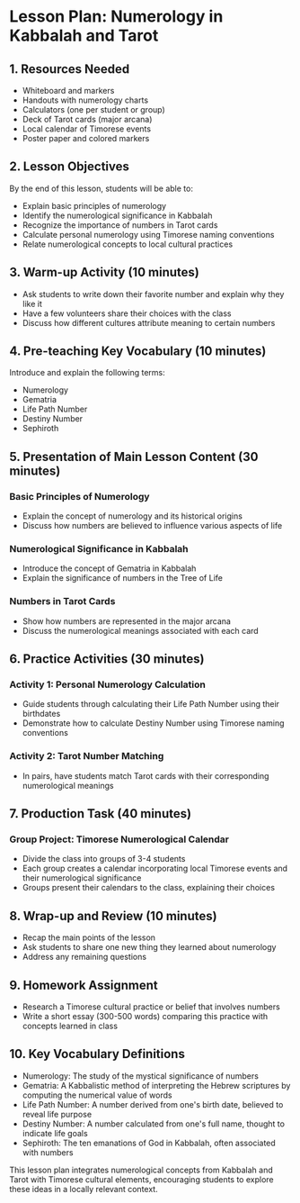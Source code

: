 # Lesson Plan: Numerology in Kabbalah and Tarot

## 1. Resources Needed

- Whiteboard and markers
- Handouts with numerology charts
- Calculators (one per student or group)
- Deck of Tarot cards (major arcana)
- Local calendar of Timorese events
- Poster paper and colored markers

## 2. Lesson Objectives

By the end of this lesson, students will be able to:
- Explain basic principles of numerology
- Identify the numerological significance in Kabbalah
- Recognize the importance of numbers in Tarot cards
- Calculate personal numerology using Timorese naming conventions
- Relate numerological concepts to local cultural practices

## 3. Warm-up Activity (10 minutes)

- Ask students to write down their favorite number and explain why they like it
- Have a few volunteers share their choices with the class
- Discuss how different cultures attribute meaning to certain numbers

## 4. Pre-teaching Key Vocabulary (10 minutes)

Introduce and explain the following terms:
- Numerology
- Gematria
- Life Path Number
- Destiny Number
- Sephiroth

## 5. Presentation of Main Lesson Content (30 minutes)

### Basic Principles of Numerology
- Explain the concept of numerology and its historical origins
- Discuss how numbers are believed to influence various aspects of life

### Numerological Significance in Kabbalah
- Introduce the concept of Gematria in Kabbalah
- Explain the significance of numbers in the Tree of Life

### Numbers in Tarot Cards
- Show how numbers are represented in the major arcana
- Discuss the numerological meanings associated with each card

## 6. Practice Activities (30 minutes)

### Activity 1: Personal Numerology Calculation
- Guide students through calculating their Life Path Number using their birthdates
- Demonstrate how to calculate Destiny Number using Timorese naming conventions

### Activity 2: Tarot Number Matching
- In pairs, have students match Tarot cards with their corresponding numerological meanings

## 7. Production Task (40 minutes)

### Group Project: Timorese Numerological Calendar
- Divide the class into groups of 3-4 students
- Each group creates a calendar incorporating local Timorese events and their numerological significance
- Groups present their calendars to the class, explaining their choices

## 8. Wrap-up and Review (10 minutes)

- Recap the main points of the lesson
- Ask students to share one new thing they learned about numerology
- Address any remaining questions

## 9. Homework Assignment

- Research a Timorese cultural practice or belief that involves numbers
- Write a short essay (300-500 words) comparing this practice with concepts learned in class

## 10. Key Vocabulary Definitions

- Numerology: The study of the mystical significance of numbers
- Gematria: A Kabbalistic method of interpreting the Hebrew scriptures by computing the numerical value of words
- Life Path Number: A number derived from one's birth date, believed to reveal life purpose
- Destiny Number: A number calculated from one's full name, thought to indicate life goals
- Sephiroth: The ten emanations of God in Kabbalah, often associated with numbers

This lesson plan integrates numerological concepts from Kabbalah and Tarot with Timorese cultural elements, encouraging students to explore these ideas in a locally relevant context.